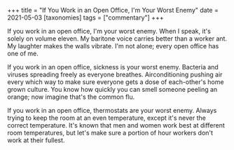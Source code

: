 +++
title = "If You Work in an Open Office, I'm Your Worst Enemy"
date = 2021-05-03
[taxonomies]
tags = ["commentary"]
+++

If you work in an open office, I'm your worst enemy. When I speak, it's solely on volume eleven. My baritone voice carries better than a worker ant. My laughter makes the walls vibrate. I'm not alone; every open office has one of me.

If you work in an open office, sickness is your worst enemy. Bacteria and viruses spreading freely as everyone breathes. Airconditioning pushing air every which way to make sure everyone gets a dose of each-other's home grown culture. You know how quickly you can smell someone peeling an orange; now imagine that's the common flu.

If you work in an open office, thermostats are your worst enemy. Always trying to keep the room at an even temperature, except it's never the correct temperature. It's known that men and women work best at different room temperatures, but let's make sure a portion of hour workers don't work at their fullest.
